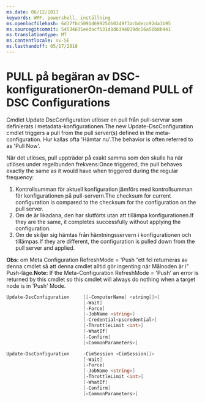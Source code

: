 ```yaml
---
ms.date: 06/12/2017
keywords: WMF, powershell, inställning
ms.openlocfilehash: 6d37fbc5091d69925d60349f3acbdecc92da1b95
ms.sourcegitcommit: 54534635eedacf531d8d6344019dc16a50b8b441
ms.translationtype: MT
ms.contentlocale: sv-SE
ms.lasthandoff: 05/17/2018
---
```

# <a name="on-demand-pull-of-dsc-configurations"></a><span data-ttu-id="b5b46-102">PULL på begäran av DSC-konfigurationer</span><span class="sxs-lookup"><span data-stu-id="b5b46-102">On-demand PULL of DSC Configurations</span></span>

<span data-ttu-id="b5b46-103">Cmdlet Update DscConfiguration utlöser en pull från pull-servrar som definierats i metadata-konfigurationen.</span><span class="sxs-lookup"><span data-stu-id="b5b46-103">The new Update-DscConfiguration cmdlet triggers a pull from the pull server(s) defined in the meta-configuration.</span></span> <span data-ttu-id="b5b46-104">Hur kallas ofta 'Hämtar nu'.</span><span class="sxs-lookup"><span data-stu-id="b5b46-104">The behavior is often referred to as 'Pull Now'.</span></span>


<span data-ttu-id="b5b46-105">När det utlöses, pull uppträder på exakt samma som den skulle ha när utlöses under regelbunden frekvens:</span><span class="sxs-lookup"><span data-stu-id="b5b46-105">Once triggered, the pull behaves exactly the same as it would have when triggered during the regular frequency:</span></span>

1. <span data-ttu-id="b5b46-106">Kontrollsumman för aktuell konfiguration jämförs med kontrollsumman för konfigurationen på pull-servern.</span><span class="sxs-lookup"><span data-stu-id="b5b46-106">The checksum for current configuration is compared to the checksum for the configuration on the pull server.</span></span>
2. <span data-ttu-id="b5b46-107">Om de är likadana, den har slutförts utan att tillämpa konfigurationen.</span><span class="sxs-lookup"><span data-stu-id="b5b46-107">If they are the same, it completes successfully without applying the configuration.</span></span>
3. <span data-ttu-id="b5b46-108">Om de skiljer sig hämtas från hämtningsservern i konfigurationen och tillämpas.</span><span class="sxs-lookup"><span data-stu-id="b5b46-108">If they are different, the configuration is pulled down from the pull server and applied.</span></span>

<span data-ttu-id="b5b46-109">**Obs:** om Meta Configuration RefreshMode = 'Push ”ett fel returneras av denna cmdlet så att denna cmdlet alltid gör ingenting när Målnoden är i” Push-läge.</span><span class="sxs-lookup"><span data-stu-id="b5b46-109">**Note:** If the Meta-Configuration RefreshMode = 'Push' an error is returned by this cmdlet so this cmdlet will always do nothing when a target node is in 'Push' Mode.</span></span>

```powershell
Update-DscConfiguration     [[-ComputerName] <string[]>]
                            [-Wait]
                            [-Force]
                            [-JobName <string>]
                            [-Credential<pscredential>]
                            [-ThrottleLimit <int>]
                            [-WhatIf]
                            [-Confirm]
                            [<CommonParameters>]

Update-DscConfiguration     -CimSession <CimSession[]>
                            [-Wait]
                            [-Force]
                            [-JobName <string>]
                            [-ThrottleLimit <int>]
                            [-WhatIf]
                            [-Confirm]
                            [<CommonParameters>]
```
